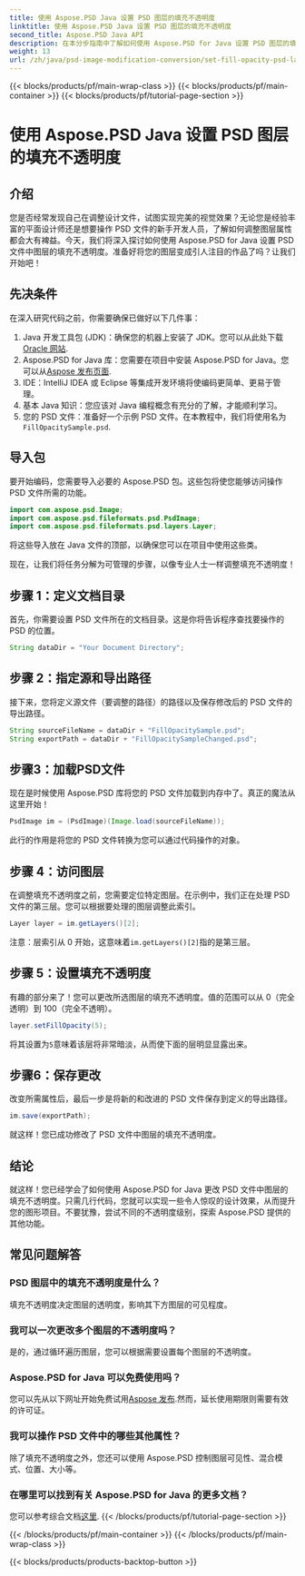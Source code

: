 ```yaml
---
title: 使用 Aspose.PSD Java 设置 PSD 图层的填充不透明度
linktitle: 使用 Aspose.PSD Java 设置 PSD 图层的填充不透明度
second_title: Aspose.PSD Java API
description: 在本分步指南中了解如何使用 Aspose.PSD for Java 设置 PSD 图层的填充不透明度。高效增强您的图形设计项目。
weight: 13
url: /zh/java/psd-image-modification-conversion/set-fill-opacity-psd-layers/
---
```


{{< blocks/products/pf/main-wrap-class >}}
{{< blocks/products/pf/main-container >}}
{{< blocks/products/pf/tutorial-page-section >}}

# 使用 Aspose.PSD Java 设置 PSD 图层的填充不透明度

## 介绍
您是否经常发现自己在调整设计文件，试图实现完美的视觉效果？无论您是经验丰富的平面设计师还是想要操作 PSD 文件的新手开发人员，了解如何调整图层属性都会大有裨益。今天，我们将深入探讨如何使用 Aspose.PSD for Java 设置 PSD 文件中图层的填充不透明度。准备好将您的图层变成引人注目的作品了吗？让我们开始吧！
## 先决条件
在深入研究代码之前，你需要确保已做好以下几件事：
1.  Java 开发工具包 (JDK)：确保您的机器上安装了 JDK。您可以从此处下载[Oracle 网站](https://www.oracle.com/java/technologies/javase-downloads.html).
2.  Aspose.PSD for Java 库：您需要在项目中安装 Aspose.PSD for Java。您可以从[Aspose 发布页面](https://releases.aspose.com/psd/java/).
3. IDE：IntelliJ IDEA 或 Eclipse 等集成开发环境将使编码更简单、更易于管理。
4. 基本 Java 知识：您应该对 Java 编程概念有充分的了解，才能顺利学习。
5. 您的 PSD 文件：准备好一个示例 PSD 文件。在本教程中，我们将使用名为`FillOpacitySample.psd`.
## 导入包
要开始编码，您需要导入必要的 Aspose.PSD 包。这些包将使您能够访问操作 PSD 文件所需的功能。
```java
import com.aspose.psd.Image;
import com.aspose.psd.fileformats.psd.PsdImage;
import com.aspose.psd.fileformats.psd.layers.Layer;
```
将这些导入放在 Java 文件的顶部，以确保您可以在项目中使用这些类。

现在，让我们将任务分解为可管理的步骤，以像专业人士一样调整填充不透明度！
## 步骤 1：定义文档目录
首先，你需要设置 PSD 文件所在的文档目录。这是你将告诉程序查找要操作的 PSD 的位置。
```java
String dataDir = "Your Document Directory";
```
## 步骤 2：指定源和导出路径
接下来，您将定义源文件（要调整的路径）的路径以及保存修改后的 PSD 文件的导出路径。
```java
String sourceFileName = dataDir + "FillOpacitySample.psd";
String exportPath = dataDir + "FillOpacitySampleChanged.psd";
```
## 步骤3：加载PSD文件
现在是时候使用 Aspose.PSD 库将您的 PSD 文件加载到内存中了。真正的魔法从这里开始！
```java
PsdImage im = (PsdImage)(Image.load(sourceFileName));
```
此行的作用是将您的 PSD 文件转换为您可以通过代码操作的对象。
## 步骤 4：访问图层
在调整填充不透明度之前，您需要定位特定图层。在示例中，我们正在处理 PSD 文件的第三层。您可以根据要处理的图层调整此索引。
```java
Layer layer = im.getLayers()[2];
```
注意：层索引从 0 开始，这意味着`im.getLayers()[2]`指的是第三层。
## 步骤 5：设置填充不透明度
有趣的部分来了！您可以更改所选图层的填充不透明度。值的范围可以从 0（完全透明）到 100（完全不透明）。
```java
layer.setFillOpacity(5);
```
将其设置为`5`意味着该层将非常暗淡，从而使下面的层明显显露出来。
## 步骤6：保存更改
改变所需属性后，最后一步是将新的和改进的 PSD 文件保存到定义的导出路径。
```java
im.save(exportPath);
```
就这样！您已成功修改了 PSD 文件中图层的填充不透明度。
## 结论
就这样！您已经学会了如何使用 Aspose.PSD for Java 更改 PSD 文件中图层的填充不透明度。只需几行代码，您就可以实现一些令人惊叹的设计效果，从而提升您的图形项目。不要犹豫，尝试不同的不透明度级别，探索 Aspose.PSD 提供的其他功能。
## 常见问题解答
### PSD 图层中的填充不透明度是什么？
填充不透明度决定图层的透明度，影响其下方图层的可见程度。
### 我可以一次更改多个图层的不透明度吗？
是的，通过循环遍历图层，您可以根据需要设置每个图层的不透明度。
### Aspose.PSD for Java 可以免费使用吗？
您可以先从以下网址开始免费试用[Aspose 发布](https://releases.aspose.com/).然而，延长使用期限则需要有效的许可证。
### 我可以操作 PSD 文件中的哪些其他属性？
除了填充不透明度之外，您还可以使用 Aspose.PSD 控制图层可见性、混合模式、位置、大小等。
### 在哪里可以找到有关 Aspose.PSD for Java 的更多文档？
您可以参考综合文档[这里](https://reference.aspose.com/psd/java/).
{{< /blocks/products/pf/tutorial-page-section >}}

{{< /blocks/products/pf/main-container >}}
{{< /blocks/products/pf/main-wrap-class >}}

{{< blocks/products/products-backtop-button >}}
